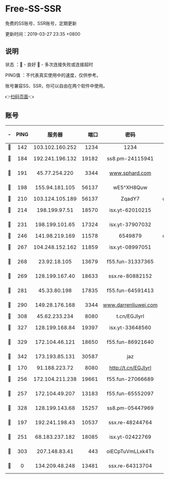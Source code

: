 # Free-SS-SSR

免费的SS账号、SSR账号，定期更新

更新时间：2019-03-27 23:35 +0800

## 说明

状态     ：🙂 - 良好 🙁 - 多次连接失败或连接超时

PING值   ：不代表真实使用中的速度，仅供参考。

账号兼容SS、SSR，你可以自由在两个软件中使用。

👉[扫码页面](https://liesauer.github.io/Free-SS-SSR/)👈

## 账号

|-|PING|服务器|端口|密码|加密方式|区域|
|:----:|:----:|:-----:|-----:|:----:|:----:|:----:|
|🙂|142|103.102.160.252|1234|1234|rc4-md5|JP|
|🙂|184|192.241.196.132|19182|ss8.pm-24115941|aes-256-cfb|US|
|🙂|191|45.77.254.220|3344|www.sphard.com|aes-256-cfb|SG|
|🙂|198|155.94.181.105|56137|wE5^XH8Quw|aes-256-cfb|US|
|🙂|210|103.124.105.189|56137|ZqadY7|chacha20|US|
|🙂|214|198.199.97.51|18570|isx.yt-62010215|aes-256-cfb|US|
|🙂|231|198.199.101.65|17324|isx.yt-37907032|aes-256-cfb|US|
|🙂|246|141.98.219.169|11578|6549879|chacha20|US|
|🙂|267|104.248.152.162|11859|isx.yt-08997051|aes-256-cfb|SG|
|🙂|268|23.92.18.105|13679|f55.fun-31337365|aes-256-cfb|US|
|🙂|269|128.199.167.40|18633|ssx.re-80882152|aes-256-cfb|SG|
|🙂|281|45.33.80.198|17835|f55.fun-64591413|aes-256-cfb|US|
|🙂|290|149.28.176.168|3344|www.darrenliuwei.com|aes-256-cfb|AU|
|🙂|308|45.62.233.234|8080|t.cn/EGJIyrl|rc4-md5|CA|
|🙂|327|128.199.168.84|19397|isx.yt-33648560|aes-256-cfb|SG|
|🙂|329|172.104.46.121|18650|f55.fun-86921640|aes-256-cfb|SG|
|🙂|342|173.193.85.131|30587|jaz|aes-256-cfb|US|
|🙂|170|91.188.223.72|8080|http://t.cn/EGJIyrl|rc4-md5|RU|
|🙂|256|172.104.211.238|19661|f55.fun-27066689|aes-256-cfb|US|
|🙂|257|172.104.49.207|13183|f55.fun-65552097|aes-256-cfb|SG|
|🙂|328|128.199.143.68|15257|ss8.pm-05447969|aes-256-cfb|SG|
|🙁|197|192.241.198.43|10537|ssx.re-48244764|aes-256-cfb|US|
|🙁|251|68.183.237.182|18085|isx.yt-02422769|aes-256-cfb|SG|
|🙁|303|207.148.83.41|443|oiECpTuVmLLxk4Ts|aes-256-cfb|AU|
|🙁|0|134.209.48.248|13481|ssx.re-64313704|aes-256-cfb|US|
